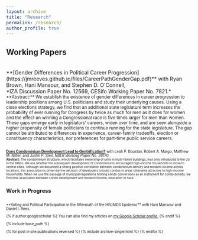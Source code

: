 ```yaml
---
layout: archive
title: "Research"
permalink: /research/
author_profile: true
---
```

## Working Papers
<br/>
**[Gender Differences in Political Career Progression](https://jmreeves.github.io/files/CareerPathGenderGap.pdf)** with Ryan Brown, Hani Mansour, and Stephen D. O'Connell,
<br/>*IZA Discussion Paper No. 12569, CESifo Working Paper No. 7821.*
<br/>
<sub>**Abstract:** We establish the existence of gender differences in career progression to leadership positions among U.S. politicians and study their underlying causes. Using a close elections strategy, we find that an additional state legislature term increases the probability of ever running for Congress by twice as much for men as it does for women and the effect on winning a Congressional race is five times larger for men than women.  These gaps emerge early in legislators' careers, widen over time, and are seen alongside a higher propensity of female politicians to continue running for the state legislature. The gap cannot be attributed to  differences in experience, career-family tradeoffs, election or constituency characteristics, nor preferences for part-time public service careers.<sub/> 
<br/>
<br/>  
  
**[Does Condominium Development Lead to Gentrification?](https://jmreeves.github.io/files/CondoGentrification.pdf)** with Leah P. Boustan, Robert A. Margo, Matthew M. Miller, and Justin P. Steil, *NBER Working Paper No. 26170.*
<br/>
<sub>**Abstract:** The condominium structure, which facilitates ownership of units in multi-family buildings, was only introduced to the US in the 1960s. We ask whether the subsequent development of condominiums encouraged high-income households to move to central cities. Although we document a strong positive correlation between condominium density and resident income across locations, this association is driven by the decision of developers to build condos in areas otherwise attractive to high-income households. When we use the passage of municipal regulations limiting condo conversions as an instrument for condo density, we find little association between condo development and resident income, education or race.<sub/>

## Work in Progress
<br/>
**Voting and Political Participation in the Aftermath of the HIV/AIDS Epidemic** with Hani Mansour and Daniel I. Rees.

{% if author.googlescholar %}
  You can also find my articles on <u><a href="{{author.googlescholar}}">my Google Scholar profile</a>.</u>
{% endif %}

{% include base_path %}

{% for post in site.publications reversed %}
  {% include archive-single.html %}
{% endfor %}
